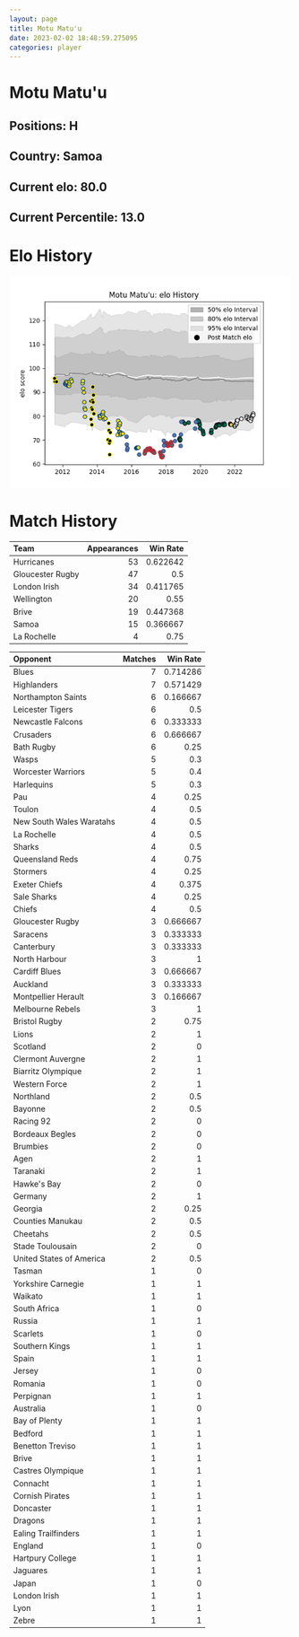 ```yaml
---  
layout: page  
title: Motu Matu'u  
date: 2023-02-02 18:48:59.275095  
categories: player  
---
```

# Motu Matu'u

## Positions: H

## Country: Samoa

## Current elo: 80.0

## Current Percentile: 13.0

# Elo History


![elo history](history_MotuMatu'u.png)
# Match History


| Team             |   Appearances |   Win Rate |
|:-----------------|--------------:|-----------:|
| Hurricanes       |            53 |   0.622642 |
| Gloucester Rugby |            47 |   0.5      |
| London Irish     |            34 |   0.411765 |
| Wellington       |            20 |   0.55     |
| Brive            |            19 |   0.447368 |
| Samoa            |            15 |   0.366667 |
| La Rochelle      |             4 |   0.75     |

| Opponent                 |   Matches |   Win Rate |
|:-------------------------|----------:|-----------:|
| Blues                    |         7 |   0.714286 |
| Highlanders              |         7 |   0.571429 |
| Northampton Saints       |         6 |   0.166667 |
| Leicester Tigers         |         6 |   0.5      |
| Newcastle Falcons        |         6 |   0.333333 |
| Crusaders                |         6 |   0.666667 |
| Bath Rugby               |         6 |   0.25     |
| Wasps                    |         5 |   0.3      |
| Worcester Warriors       |         5 |   0.4      |
| Harlequins               |         5 |   0.3      |
| Pau                      |         4 |   0.25     |
| Toulon                   |         4 |   0.5      |
| New South Wales Waratahs |         4 |   0.5      |
| La Rochelle              |         4 |   0.5      |
| Sharks                   |         4 |   0.5      |
| Queensland Reds          |         4 |   0.75     |
| Stormers                 |         4 |   0.25     |
| Exeter Chiefs            |         4 |   0.375    |
| Sale Sharks              |         4 |   0.25     |
| Chiefs                   |         4 |   0.5      |
| Gloucester Rugby         |         3 |   0.666667 |
| Saracens                 |         3 |   0.333333 |
| Canterbury               |         3 |   0.333333 |
| North Harbour            |         3 |   1        |
| Cardiff Blues            |         3 |   0.666667 |
| Auckland                 |         3 |   0.333333 |
| Montpellier Herault      |         3 |   0.166667 |
| Melbourne Rebels         |         3 |   1        |
| Bristol Rugby            |         2 |   0.75     |
| Lions                    |         2 |   1        |
| Scotland                 |         2 |   0        |
| Clermont Auvergne        |         2 |   1        |
| Biarritz Olympique       |         2 |   1        |
| Western Force            |         2 |   1        |
| Northland                |         2 |   0.5      |
| Bayonne                  |         2 |   0.5      |
| Racing 92                |         2 |   0        |
| Bordeaux Begles          |         2 |   0        |
| Brumbies                 |         2 |   0        |
| Agen                     |         2 |   1        |
| Taranaki                 |         2 |   1        |
| Hawke's Bay              |         2 |   0        |
| Germany                  |         2 |   1        |
| Georgia                  |         2 |   0.25     |
| Counties Manukau         |         2 |   0.5      |
| Cheetahs                 |         2 |   0.5      |
| Stade Toulousain         |         2 |   0        |
| United States of America |         2 |   0.5      |
| Tasman                   |         1 |   0        |
| Yorkshire Carnegie       |         1 |   1        |
| Waikato                  |         1 |   1        |
| South Africa             |         1 |   0        |
| Russia                   |         1 |   1        |
| Scarlets                 |         1 |   0        |
| Southern Kings           |         1 |   1        |
| Spain                    |         1 |   1        |
| Jersey                   |         1 |   0        |
| Romania                  |         1 |   0        |
| Perpignan                |         1 |   1        |
| Australia                |         1 |   0        |
| Bay of Plenty            |         1 |   1        |
| Bedford                  |         1 |   1        |
| Benetton Treviso         |         1 |   1        |
| Brive                    |         1 |   1        |
| Castres Olympique        |         1 |   1        |
| Connacht                 |         1 |   1        |
| Cornish Pirates          |         1 |   1        |
| Doncaster                |         1 |   1        |
| Dragons                  |         1 |   1        |
| Ealing Trailfinders      |         1 |   1        |
| England                  |         1 |   0        |
| Hartpury College         |         1 |   1        |
| Jaguares                 |         1 |   1        |
| Japan                    |         1 |   0        |
| London Irish             |         1 |   1        |
| Lyon                     |         1 |   1        |
| Zebre                    |         1 |   1        |